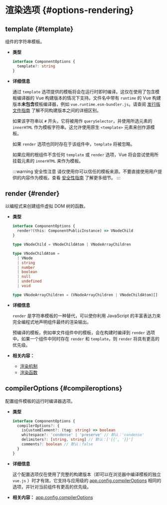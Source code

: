# 渲染选项 {#options-rendering}

## template {#template}

组件的字符串模板。

- **类型**

  ```ts
  interface ComponentOptions {
    template?: string
  }
  ```

- **详细信息**

  通过 `template` 选项提供的模板将会在运行时即时编译。这仅在使用了包含模板编译器的 Vue 构建版本的情况下支持。文件名中带有 `runtime` 的 Vue 构建版本**未包含**模板编译器，例如 `vue.runtime.esm-bundler.js`。请查阅 [发行版文件指南](https://github.com/vuejs/core/tree/main/packages/vue#which-dist-file-to-use) 了解不同构建版本之间的详细区别。

  如果该字符串以 `#` 开头，它将被用作 `querySelector`，并使用所选元素的 `innerHTML` 作为模板字符串。这允许使用原生 `<template>` 元素来创作源模板。

  如果 `render` 选项也同时存在于该组件中，`template` 将被忽略。

  如果应用的根组件不含任何 `template` 或 `render` 选项，Vue 将会尝试使用所挂载元素的 `innerHTML` 来作为模板。

  :::warning 安全性注意
  请仅使用你可以信任的模板来源。不要直接使用用户提供的内容作为模板。查看 [安全性指南](/guide/best-practices/security.html#rule-no-1-never-use-non-trusted-templates) 了解更多细节。
  :::

## render {#render}

以编程式来创建组件虚拟 DOM 树的函数。

- **类型**

  ```ts
  interface ComponentOptions {
    render?(this: ComponentPublicInstance) => VNodeChild
  }

  type VNodeChild = VNodeChildAtom | VNodeArrayChildren

  type VNodeChildAtom =
    | VNode
    | string
    | number
    | boolean
    | null
    | undefined
    | void

  type VNodeArrayChildren = (VNodeArrayChildren | VNodeChildAtom)[]
  ```

- **详细信息**

  `render` 是字符串模板的一种替代，可以使你利用 JavaScript 的丰富表达力来完全编程式地声明组件最终的渲染输出。

  预编译的模板，例如单文件组件中的模板，会在构建时编译到 `render` 选项中。如果一个组件中同时存在 `render` 和 `template`，则 `render` 将具有更高的优先级。

- **相关内容：**
  - [渲染机制](/guide/extras/rendering-mechanism.html)
  - [渲染函数](/guide/extras/render-function.html)

## compilerOptions {#compileroptions}

配置组件模板的运行时编译器选项。

- **类型**

  ```ts
  interface ComponentOptions {
    compilerOptions?: {
      isCustomElement?: (tag: string) => boolean
      whitespace?: 'condense' | 'preserve' // 默认：'condense'
      delimiters?: [string, string] // 默认：['{{', '}}']
      comments?: boolean // 默认：false
    }
  }
  ```

- **详细信息**

  这个配置选项仅在使用了完整的构建版本（即可以在浏览器中编译模板的独立 `vue.js` ）时才有效。它支持与应用级的 [app.config.compilerOptions](/api/application.html#app-config-compileroptions) 相同的选项，并针对当前组件有更高的优先级。

- **相关内容：** [app.config.compilerOptions](/api/application.html#app-config-compileroptions)
